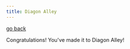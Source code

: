 ```yaml
---
title: Diagon Alley
---
```


[go back](harrypotter/the-leaky-cauldron.md)

Congratulations! You've made it to Diagon Alley!
